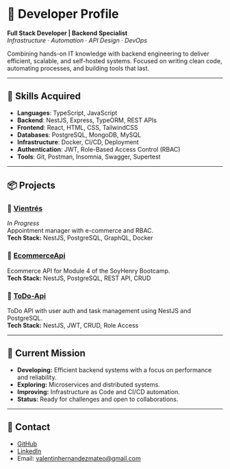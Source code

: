 <!DOCTYPE html>
<html lang="en">
<head>
  <meta charset="UTF-8">
  <meta name="viewport" content="width=device-width, initial-scale=1.0">
  <title>Developer Profile</title>
</head>
<body>
  <h1>🚀 Developer Profile</h1>
  <p><strong>Full Stack Developer | Backend Specialist</strong><br>
  <em>Infrastructure · Automation · API Design · DevOps</em></p>
  <p>Combining hands-on IT knowledge with backend engineering to deliver efficient, scalable, and self-hosted systems. Focused on writing clean code, automating processes, and building tools that last.</p>

  <hr>

  <h2>📂 Skills Acquired</h2>
  <ul>
    <li><strong>Languages</strong>: TypeScript, JavaScript</li>
    <li><strong>Backend</strong>: NestJS, Express, TypeORM, REST APIs</li>
    <li><strong>Frontend</strong>: React, HTML, CSS, TailwindCSS</li>
    <li><strong>Databases</strong>: PostgreSQL, MongoDB, MySQL</li>
    <li><strong>Infrastructure</strong>: Docker, CI/CD, Deployment</li>
    <li><strong>Authentication</strong>: JWT, Role-Based Access Control (RBAC)</li>
    <li><strong>Tools</strong>: Git, Postman, Insomnia, Swagger, Supertest</li>
  </ul>

  <hr>

  <h2>📦 Projects</h2>
  <h3>🚀 <a href="#">Vientrés</a></h3>
  <p><em>In Progress</em><br>Appointment manager with e-commerce and RBAC.<br><strong>Tech Stack:</strong> NestJS, PostgreSQL, GraphQL, Docker</p>

  <h3>🚀 <a href="#">EcommerceApi</a></h3>
  <p>Ecommerce API for Module 4 of the SoyHenry Bootcamp.<br><strong>Tech Stack:</strong> NestJS, PostgreSQL, REST API, CRUD</p>

  <h3>🚀 <a href="#">ToDo-Api</a></h3>
  <p>ToDo API with user auth and task management using NestJS and PostgreSQL.<br><strong>Tech Stack:</strong> NestJS, JWT, CRUD, Role Access</p>

  <hr>

  <h2>🚀 Current Mission</h2>
  <ul>
    <li><strong>Developing:</strong> Efficient backend systems with a focus on performance and reliability.</li>
    <li><strong>Exploring:</strong> Microservices and distributed systems.</li>
    <li><strong>Improving:</strong> Infrastructure as Code and CI/CD automation.</li>
    <li><strong>Status:</strong> Ready for challenges and open to collaborations.</li>
  </ul>

  <hr>

  <h2>📡 Contact</h2>
  <ul>
    <li><a href="https://github.com/ValentinH8">GitHub</a></li>
    <li><a href="https://www.linkedin.com/in/valentinh8">LinkedIn</a></li>
    <li>Email: <a href="mailto:valentinhernandezmateo@gmail.com">valentinhernandezmateo@gmail.com</a></li>
  </ul>
</body>
</html>
